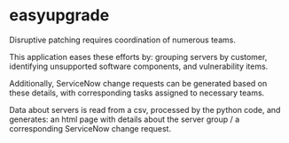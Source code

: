 # easyupgrade

Disruptive patching requires coordination of numerous teams.

This application eases these efforts by: grouping servers by customer, identifying unsupported software components, and vulnerability items.

Additionally, ServiceNow change requests can be generated based on these details, with corresponding tasks assigned to necessary teams.

Data about servers is read from a csv, processed by the python code, and generates: an html page with details about the server group / a corresponding ServiceNow change request.
